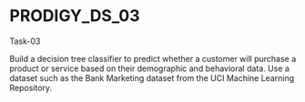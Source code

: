 # PRODIGY_DS_03

Task-03

Build a decision tree classifier to predict whether a customer will purchase a product or service based on their demographic and behavioral data. Use a dataset such as the Bank Marketing dataset from the UCI Machine Learning Repository.
